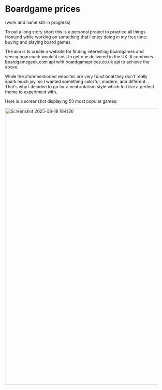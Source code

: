 # Boardgame prices 

(work and name still in progress)

To put a long story short this is a personal project to practice all things frontend while working on something that I enjoy doing in my free time: buying and playing board games.

The aim is to create a website for finding interesting boardgames and seeing how much would it cost to get one delivered in the UK.
It combines boardgamegeek.com api with boardgameprices.co.uk api to achieve the above.

While the aforementioned websites are very functional they don't really spark much joy, so I wanted something colorful, modern, and different... That's why I decided to go for a neobrutalism style which felt like a perfect theme to experiment with.

Here is a screenshot displaying 50 most popular games:

<img width="1920" height="913" alt="Screenshot 2025-08-18 184130" src="https://github.com/user-attachments/assets/621d5590-fbe0-43ef-871d-c60c7fa21da6" />
